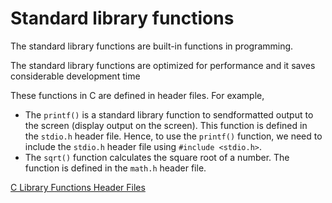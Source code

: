 # Standard library functions

The standard library functions are built-in functions in programming.

The standard library functions are optimized for performance and it saves considerable development time

These functions in C are defined in header files. For example,

- The `printf()` is a standard library function to sendformatted output to the screen (display output on the screen). This function is defined in the `stdio.h` header file. Hence, to use the `printf()` function, we need to include the `stdio.h` header file using `#include <stdio.h>`.
- The `sqrt()` function calculates the square root of a number. The function is defined in the `math.h` header file.

[C Library Functions Header Files](Standard%20library%20functions%203fd75ffe6bf94a8da2fa773b473cc43e/C%20Library%20Functions%20Header%20Files%2007f56d2d8ca348a8ac8a9131f2c4b84d.csv)